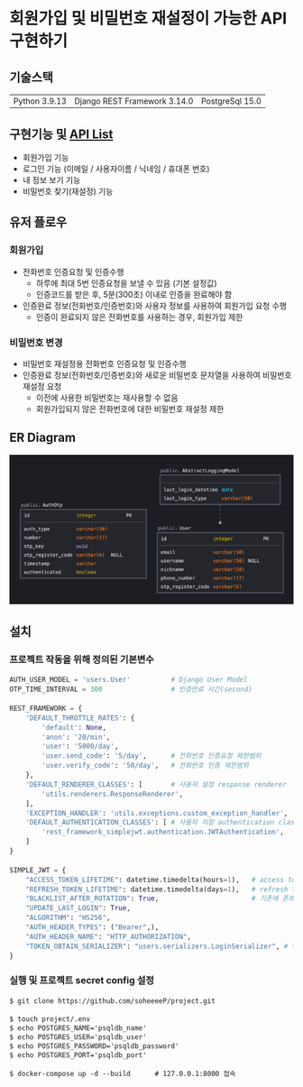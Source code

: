 # 회원가입 및 비밀번호 재설정이 가능한 API 구현하기

## 기술스택
<table>
<tbody>
    <tr>
        <td>Python 3.9.13</td>
        <td>Django REST Framework 3.14.0</td>
        <td>PostgreSql 15.0</td>
    </tr>
</tbody>
</table>


## 구현기능 및 [API List](API_README.md)
- 회원가입 기능
- 로그인 기능 (이메일 / 사용자이름 / 닉네임 / 휴대폰 번호)
- 내 정보 보기 기능
- 비밀번호 찾기(재설정) 기능

## 유저 플로우
### 회원가입
- 전화번호 인증요청 및 인증수행
    - 하루에 최대 5번 인증요청을 보낼 수 있음 (기본 설정값)
    - 인증코드를 받은 후, 5분(300초) 이내로 인증을 완료해야 함
- 인증완료 정보(전화번호/인증번호)와 사용자 정보를 사용하여 회원가입 요청 수행
    - 인증이 완료되지 않은 전화번호를 사용하는 경우, 회원가입 제한

### 비밀번호 변경
- 비밀번호 재설정용 전화번호 인증요청 및 인증수행
- 인증완료 정보(전화번호/인증번호)와 새로운 비밀번호 문자열을 사용하여 비밀번호 재설정 요청
    - 이전에 사용한 비밀번호는 재사용할 수 없음
    - 회원가입되지 않은 전화번호에 대한 비밀번호 재설정 제한


## ER Diagram
![er diagram](diagram.png)


## 설치
### 프로젝트 작동을 위해 정의된 기본변수
``` python
AUTH_USER_MODEL = 'users.User'          # Django User Model
OTP_TIME_INTERVAL = 300                 # 인증만료 시간(second)

REST_FRAMEWORK = {
    'DEFAULT_THROTTLE_RATES': {
        'default': None,
        'anon': '20/min',
        'user': '5000/day',
        'user.send_code': '5/day',      # 전화번호 인증요청 제한범위
        'user.verify_code': '50/day',   # 전화번호 인증 제한범위
    },
    'DEFAULT_RENDERER_CLASSES': [       # 사용자 설정 response renderer
        'utils.renderers.ResponseRenderer',
    ],
    'EXCEPTION_HANDLER': 'utils.exceptions.custom_exception_handler',   # 사용자 설정 exception handler
    'DEFAULT_AUTHENTICATION_CLASSES': [ # 사용자 지정 authentication class
        'rest_framework_simplejwt.authentication.JWTAuthentication',
    ]
}

SIMPLE_JWT = {
    "ACCESS_TOKEN_LIFETIME": datetime.timedelta(hours=1),   # access token 만료시간
    "REFRESH_TOKEN_LIFETIME": datetime.timedelta(days=1),   # refresh token 만료시간
    "BLACKLIST_AFTER_ROTATION": True,                       # 기존에 존재하던 refresh token blacklist 처리
    "UPDATE_LAST_LOGIN": True,
    "ALGORITHM": "HS256",
    "AUTH_HEADER_TYPES": ("Bearer",),
    "AUTH_HEADER_NAME": "HTTP_AUTHORIZATION",
    "TOKEN_OBTAIN_SERIALIZER": "users.serializers.LoginSerializer", # token 발급 serializer
}
```

### 실행 및 프로젝트 secret config 설정
``` shell
$ git clone https://github.com/soheeeeP/project.git

$ touch project/.env
$ echo POSTGRES_NAME='psqldb_name'
$ echo POSTGRES_USER='psqldb_user'
$ echo POSTGRES_PASSWORD='psqldb_password'
$ echo POSTGRES_PORT='psqldb_port'

$ docker-compose up -d --build      # 127.0.0.1:8000 접속
```
